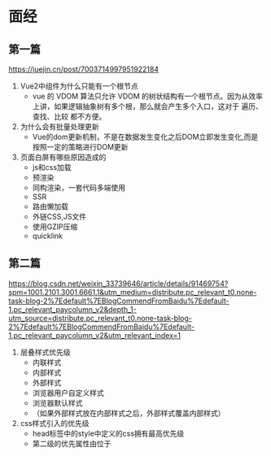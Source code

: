 # 面经
## 第一篇
https://juejin.cn/post/7003714997951922184
1. Vue2中组件为什么只能有一个根节点
    - vue 的 VDOM 算法只允许 VDOM 的树状结构有一个根节点。因为从效率上讲，如果逻辑抽象树有多个根，那么就会产生多个入口，这对于 遍历、查找、比较 都不方便。
2. 为什么会有批量处理更新
    - Vue的dom更新机制，不是在数据发生变化之后DOM立即发生变化,而是按照一定的策略进行DOM更新
3. 页面白屏有哪些原因造成的
    - js和css加载
    - 预渲染
    - 同构渲染，一套代码多端使用
    - SSR
    - 路由懒加载
    - 外链CSS,JS文件
    - 使用GZIP压缩
    - quicklink

## 第二篇
https://blog.csdn.net/weixin_33739646/article/details/91469754?spm=1001.2101.3001.6661.1&utm_medium=distribute.pc_relevant_t0.none-task-blog-2%7Edefault%7EBlogCommendFromBaidu%7Edefault-1.pc_relevant_paycolumn_v2&depth_1-utm_source=distribute.pc_relevant_t0.none-task-blog-2%7Edefault%7EBlogCommendFromBaidu%7Edefault-1.pc_relevant_paycolumn_v2&utm_relevant_index=1
1. 层叠样式优先级
    - 内联样式
    - 内部样式
    - 外部样式
    - 浏览器用户自定义样式 
    - 浏览器默认样式
    - （如果外部样式放在内部样式之后，外部样式覆盖内部样式）
2. css样式引入的优先级
    - head标签中的style中定义的css拥有最高优先级
    - 第二级的优先属性由位于 <style/>标签中的 @import 引入样式表所定义
    - 第三级的优先属性由<link/>标签所引入的样式表定义。
    - 第四级的优先属性由<link/>标签所引入的样式表内的 @import 导入样式表定义。
    - 第五级优先的样式有用户设定。最低级的优先权由浏览器默认。